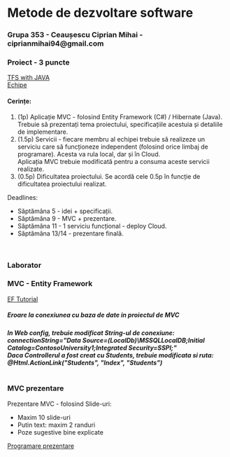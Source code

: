 <h1> Metode de dezvoltare software </h1>

<h3>Grupa 353 - Ceaușescu Ciprian Mihai - ciprianmihai94@gmail.com</h3>

<h3>Proiect - 3 puncte</h3>
<a href="https://www.youtube.com/watch?v=porFDKNPS2I">TFS with JAVA</a>
<br>
<a href="https://drive.google.com/open?id=1bgJ4wDuw5l4lOAAcQ-X6H5-1oYYOaC-wH4Ygkps6x_o">Echipe</a>
<h4>Cerințe:</h4>
<ol>
  <li>
    (1p) Aplicație MVC - folosind Entity Framework (C#) / Hibernate (Java).
    <br>
    Trebuie să prezentați tema proiectului, specificațiile acestuia și detaliile de implementare.
  </li>
  <li>
    (1.5p) Servicii - fiecare membru al echipei trebuie să realizeze un serviciu care să funcționeze independent (folosind orice limbaj de programare). Acesta va rula local, dar și în Cloud.
    <br>
    Aplicația MVC trebuie modificată pentru a consuma aceste servicii realizate.
  </li>
  <li>
    (0.5p) Dificultatea proiectului. Se acordă cele 0.5p în funcție de dificultatea proiectului realizat.
  </li>
</ol>
Deadlines: 
<ul>
  <li>Săptămâna 5 - idei + specificații.</li>
  <li>Săptămâna 9 - MVC + prezentare.</li>
  <li>Săptămâna 11 - 1 serviciu funcțional - deploy Cloud.</li>
  <li>Săptămâna 13/14 - prezentare finală.</li>
</ul>
 
<br>
<h3>Laborator</h3>
<h3>MVC - Entity Framework</h3>
<a href="https://drive.google.com/open?id=1PQiNpw6a8_aB5MhDIzPYmEMAom_LBfRJ">EF Tutorial</a>
<br>
<h5>Eroare la conexiunea cu baza de date in proiectul de MVC<h5>
In Web config, trebuie modificat String-ul de conexiune:
<br>
connectionString="Data Source=(LocalDb)\MSSQLLocalDB;Initial Catalog=ContosoUniversity1;Integrated Security=SSPI;"
<br>
Daca Controllerul a fost creat cu Students, trebuie modificata si ruta:
<br>
@Html.ActionLink("Students", "Index", "Students")
<br>
<br>
<h3>MVC prezentare</h3>
Prezentare MVC - folosind Slide-uri:
<ul>
  <li>Maxim 10 slide-uri</li>
  <li>Putin text: maxim 2 randuri</li>
  <li>Poze sugestive bine explicate</li>
</ul>
<a href="https://docs.google.com/spreadsheets/d/14hFtNLCf9ToXvEDCiXyEnTnyRwXxqq014D20BGYer90/edit?usp=sharing">Programare prezentare</a>

